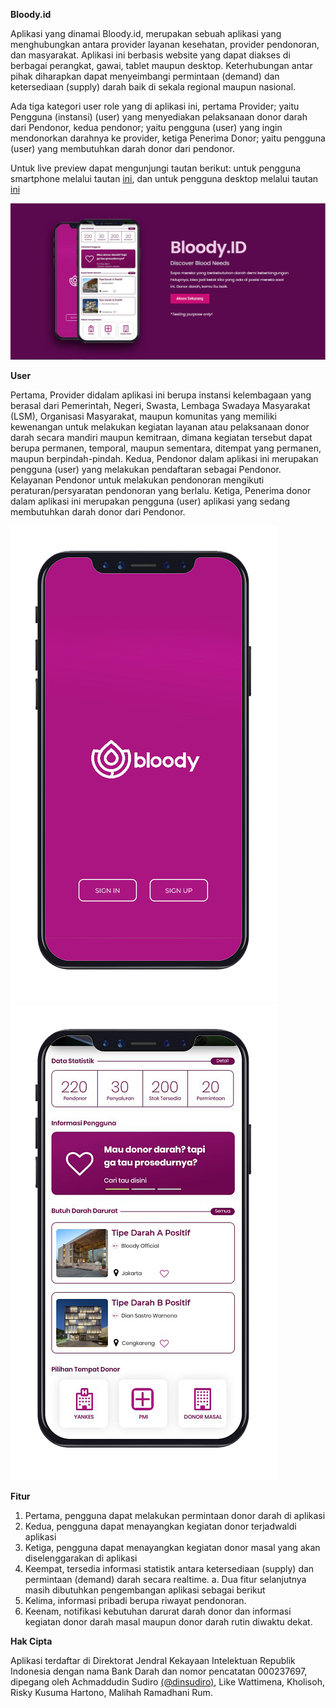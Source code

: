 **Bloody.id**

Aplikasi yang dinamai Bloody.id, merupakan sebuah aplikasi yang menghubungkan antara provider layanan kesehatan, provider pendonoran, dan masyarakat. 
Aplikasi ini berbasis website yang dapat diakses di berbagai perangkat, gawai, tablet maupun desktop. 
Keterhubungan antar pihak diharapkan dapat menyeimbangi permintaan (demand) dan ketersediaan (supply) darah baik di sekala regional maupun nasional. 

Ada tiga kategori user role yang di aplikasi ini, pertama Provider; yaitu Pengguna (instansi) (user) yang menyediakan pelaksanaan donor darah dari Pendonor, kedua pendonor; yaitu pengguna (user) yang ingin mendonorkan darahnya ke provider, ketiga Penerima Donor; yaitu pengguna (user) yang membutuhkan darah donor dari pendonor.

Untuk live preview dapat mengunjungi tautan berikut: untuk pengguna smartphone melalui tautan [ini](https://dinstudiro.github.io/bloody/#id=crs3uv&p=sign_options&sc=1&c=1), dan untuk pengguna desktop melalui tautan [ini](https://dinstudiro.github.io/bloody/#id=crs3uv&p=sign_options&sc=2&c=1)

![Image of Bloody](https://github.com/dinstudiro/bloody/blob/main/images/Preview/lading_page.jpg)

**User**

Pertama, Provider didalam aplikasi ini berupa instansi kelembagaan yang berasal dari Pemerintah, Negeri, Swasta, Lembaga Swadaya Masyarakat (LSM), Organisasi Masyarakat, maupun komunitas yang memiliki kewenangan untuk melakukan kegiatan layanan atau pelaksanaan donor darah secara mandiri maupun kemitraan, dimana kegiatan tersebut dapat berupa permanen, temporal, maupun sementara, ditempat yang permanen, maupun berpindah-pindah. Kedua, Pendonor dalam aplikasi ini merupakan pengguna (user) yang melakukan pendaftaran sebagai Pendonor. Kelayanan Pendonor untuk melakukan pendonoran mengikuti peraturan/persyaratan pendonoran yang berlalu. Ketiga, Penerima donor dalam aplikasi ini merupakan pengguna (user) aplikasi yang sedang membutuhkan darah donor dari Pendonor. 

![Image of Bloody](https://github.com/dinstudiro/bloody/blob/main/images/Preview/Preview_1.png)
![Image of Bloody](https://github.com/dinstudiro/bloody/blob/main/images/Preview/Preview_2.png)

**Fitur**
1. Pertama, pengguna dapat melakukan permintaan donor darah di aplikasi
2. Kedua, pengguna dapat menayangkan kegiatan donor terjadwaldi aplikasi
3. Ketiga, pengguna dapat menayangkan kegiatan donor masal yang akan diselenggarakan di aplikasi
4. Keempat, tersedia informasi statistik antara ketersediaan (supply) dan permintaan (demand) darah secara realtime.
a. Dua fitur selanjutnya masih dibutuhkan pengembangan aplikasi sebagai berikut
5. Kelima, informasi pribadi berupa riwayat pendonoran.
6. Keenam, notifikasi kebutuhan darurat darah donor dan informasi kegiatan donor darah masal maupun donor darah rutin diwaktu dekat.

**Hak Cipta**

Aplikasi terdaftar di Direktorat Jendral Kekayaan Intelektuan Republik Indonesia dengan nama Bank Darah dan nomor pencatatan 000237697, dipegang oleh Achmaddudin Sudiro [(@dinsudiro)](https://twitter.com/din_sudiro), Like Wattimena, Kholisoh, Risky Kusuma Hartono, Malihah Ramadhani Rum. 
